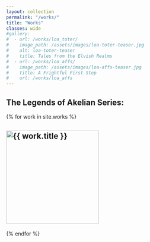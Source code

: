 ```yaml
---
layout: collection
permalink: "/works/"
title: "Works"
classes: wide
#gallery:
#  - url: /works/loa_toter/
#    image_path: /assets/images/loa-toter-teaser.jpg
#    alt: loa-toter-teaser
#    title: Tales from the Elvish Realms
#  - url: /works/loa_affs/
#    image_path: /assets/images/loa-affs-teaser.jpg
#    title: A Frightful First Step
#    url: /works/loa_affs
---
```


## The Legends of Akelian Series:
<div class=row>
{% for work in site.works %}
  <h2>
    <a href="{{ work.url }}"><img src="{{ work.teaser }}" width=250 alt="{{ work.title }}"></a>
  </h2>
</div>
{% endfor %}
